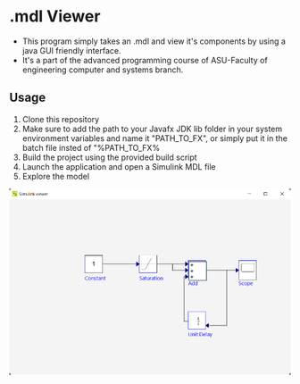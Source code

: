 # .mdl Viewer

- This program simply takes an .mdl and view it's components by using a java GUI friendly interface.
- It's a part of the advanced programming course of ASU-Faculty of engineering computer and systems branch.
<h2>Usage</h2>
<ol>
  <li>Clone this repository</li>
  <li>Make sure to add the path to your Javafx JDK lib folder in your system environment variables and name it "PATH_TO_FX", or simply put it in the batch file insted of "%PATH_TO_FX%</li>
  <li>Build the project using the provided build script</li>
  <li>Launch the application and open a Simulink MDL file</li>
  <li>Explore the model</li>
</ol>
<img src="/src/Assets/Project.png" alt="Image Description">

